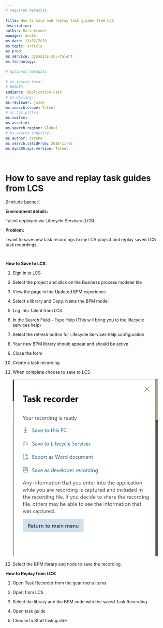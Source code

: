 ```yaml
---
# required metadata

title: How to save and replay task guides from LCS
description: 
author: Darinkramer
manager: AnnBe
ms.date: 11/02/2018
ms.topic: article
ms.prod: 
ms.service: dynamics-365-talent
ms.technology: 

# optional metadata

# ms.search.form: 
# ROBOTS: 
audience: Application User
# ms.devlang: 
ms.reviewer: josaw
ms.search.scope: Talent
# ms.tgt_pltfrm: 
ms.custom: 
ms.assetid: 
ms.search.region: Global
# ms.search.industry: 
ms.author: dkrame
ms.search.validFrom: 2018-11-02
ms.dyn365.ops.version: Talent

---
```


# How to save and replay task guides from LCS

[!include [banner](includes/banner.md)]


**Environment details:** 

Talent deployed via Lifecycle Services (LCS).

**Problem:**

I want to save new task recordings to my LCS projsct and replay saved LCS task
recordings.

  

**How to Save to LCS:**

1.  Sign in to LCS

2.  Select the project and click on the Business process modeler tile

3.  View the page in the Updated BPM experience.

4.  Select a library and Copy. Name the BPM model

5.  Log into Talent from LCS

6.  In the Search Field – Type Help (This will bring you to the lifecycle
    services help)

7.  Select the refresh button for Lifecycle Services help configuration

8.  Your new BPM library should appear and should be active.

9.  Close the form

10. Create a task recording

11. When complete choose to save to LCS  
    

    ![](media/task-guides.png)

12. Select the BPM library and node to save the recording.

**How to Replay from LCS:**

1.  Open Task Recorder from the gear menu items

2.  Open from LCS

3.  Select the library and the BPM node with the saved Task Recording

4.  Open task guide

5.  Choose to Start task guilde

